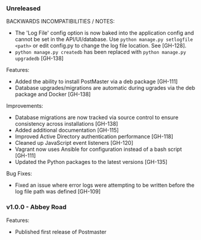 ### Unreleased

BACKWARDS INCOMPATIBILITIES / NOTES:

* The 'Log File' config option is now baked into the application config and cannot be set in the API/UI/database. Use `python manage.py setlogfile <path>` or edit config.py to change the log file location. See [GH-128].
* `python manage.py createdb` has been replaced with `python manage.py upgradedb` [GH-138]

Features:

* Added the ability to install PostMaster via a deb package [GH-111]
* Database upgrades/migrations are automatic during ugrades via the deb package and Docker [GH-138]

Improvements:

* Database migrations are now tracked via source control to ensure consistency across installations [GH-138]
* Added additional documentation [GH-115]
* Improved Active Directory authentication performance [GH-118]
* Cleaned up JavaScript event listeners [GH-120]
* Vagrant now uses Ansible for configuration instead of a bash script [GH-111]
* Updated the Python packages to the latest versions [GH-135]

Bug Fixes:

* Fixed an issue where error logs were attempting to be written before the log file path was defined [GH-109]


### v1.0.0 - Abbey Road

Features:

* Published first release of Postmaster
